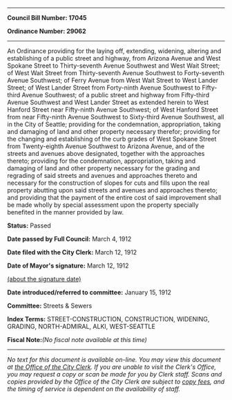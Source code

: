 

********

**Council Bill Number: 17045**
   
**Ordinance Number: 29062**
********

 An Ordinance providing for the laying off, extending, widening, altering and establishing of a public street and highway, from Arizona Avenue and West Spokane Street to Thirty-seventh Avenue Southwest and West Wait Street; of West Wait Street from Thirty-seventh Avenue Southwest to Forty-seventh Avenue Southwest; of Ferry Avenue from West Wait Street to West Lander Street; of West Lander Street from Forty-ninth Avenue Southwest to Fifty-third Avenue Southwest; of a public street and highway from Fifty-third Avenue Southwest and West Lander Street as extended herein to West Hanford Street near Fifty-ninth Avenue Southwest; of West Hanford Street from near Fifty-ninth Avenue Southwest to Sixty-third Avenue Southwest, all in the City of Seattle; providing for the condemnation, appropriation, taking and damaging of land and other property necessary therefor; providing for the changing and establishing of the curb grades of West Spokane Street from Twenty-eighth Avenue Southwest to Arizona Avenue, and of the streets and avenues above designated, together with the approaches thereto; providing for the condemnation, appropriation, taking and damaging of land and other property necessary for the grading and regrading of said streets and avenues and approaches thereto and necessary for the construction of slopes for cuts and fills upon the real property abutting upon said streets and avenues and approaches thereto; and providing that the payment of the entire cost of said improvement shall be made wholly by special assessment upon the property specially benefited in the manner provided by law.

**Status:** Passed
   
**Date passed by Full Council:** March 4, 1912
   
**Date filed with the City Clerk:** March 12, 1912
   
**Date of Mayor's signature:** March 12, 1912
   
[(about the signature date)](/~public/approvaldate.htm)
   
   
   
**Date introduced/referred to committee:** January 15, 1912
   
**Committee:** Streets & Sewers
   
   
**Index Terms:** STREET-CONSTRUCTION, CONSTRUCTION, WIDENING, GRADING, NORTH-ADMIRAL, ALKI, WEST-SEATTLE

**Fiscal Note:**_(No fiscal note available at this time)_
********

_No text for this document is available on-line. You may view this document at [the Office of the City Clerk](http://www.seattle.gov/leg/clerk/contactUs.htm). If you are unable to visit the Clerk's Office, you may request a copy or scan be made for you by Clerk staff. Scans and copies provided by the Office of the City Clerk are subject to [copy fees](http://clerk.seattle.gov/~public/clerkfees.htm), and the timing of service is dependent on the availability of staff._

